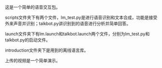 这是一个简单的语音交互包。

scripts文件夹下有两个文件，lm_test.py是进行语音识别和文本合成，功能是接受外来声音并识别；talkbot.py讲识别到的语音进行分析并简单回答。

launch文件夹下有lm.launch和talkbot.launch两个文件，分别为lm_test.py和talkbot.py的启动文件。

introduction文件夹下是用到的离线语言库。

上传的视频是一个简单演示。
 
